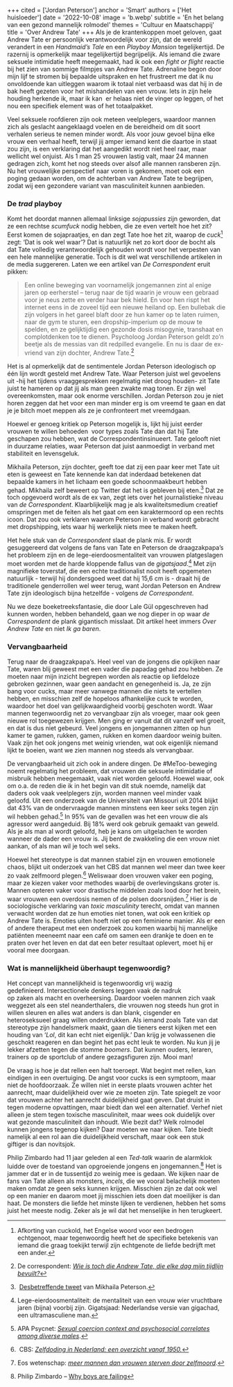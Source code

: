 +++
cited = ['Jordan Peterson']
anchor = 'Smart'
authors = ['Het huisloeder']
date = '2022-10-08'
image = 'b.webp'
subtitle = 'En het belang van een gezond mannelijk rolmodel'
themes = 'Cultuur en Maatschappij'
title = 'Over Andrew Tate'
+++
Als je de krantenkoppen moet geloven, gaat Andrew Tate er persoonlijk verantwoordelijk voor zijn, dat de wereld verandert in een *Handmaid’s Tale* en een *Playboy Mansion* tegelijkertijd. De razernij is opmerkelijk maar tegelijkertijd begrijpelijk. Als iemand die zware seksuele intimidatie heeft meegemaakt, had ik ook een *fight or flight* reactie bij het zien van sommige filmpjes van Andrew Tate. Adrenaline begon door mijn lijf te stromen bij bepaalde uitspraken en het frustreert me dat ik nu onvoldoende kan uitleggen waarom ik totaal niet verbaasd was dat hij in de bak heeft gezeten voor het mishandelen van een vrouw. Iets in zijn hele houding herkende ik, maar ik kan  er helaas niet de vinger op leggen, of het nou een specifiek element was of het totaalpakket. 

Veel seksuele roofdieren zijn ook meteen veelplegers, waardoor mannen zich als geslacht aangeklaagd voelen en de bereidheid om dit soort verhalen serieus te nemen minder wordt. Als voor jouw gevoel bijna elke vrouw een verhaal heeft, terwijl jij amper iemand kent die daartoe in staat zou zijn, is een verklaring dat het aangedikt wordt niet heel raar, maar wellicht wel onjuist. Als 1 man 25 vrouwen lastig valt, maar 24 mannen gedragen zich, komt het nog steeds over alsof alle mannen ransberen zijn. Nu het vrouwelijke perspectief naar voren is gekomen, moet ook een poging gedaan worden, om de achterban van Andrew Tate te begrijpen, zodat wij een gezondere variant van masculiniteit kunnen aanbieden.

### De *trad* playboy

Komt het doordat mannen allemaal linksige *sojapussies* zijn geworden, dat ze een rechtse *scumfuck* nodig hebben, die ze even vertelt hoe het zit? Eerst komen de sojapraatjes, en dan zegt Tate hoe het zit, waarop de *cuck*[^1] zegt: ‘Dat is ook wel waar’? Dat is natuurlijk net zo kort door de bocht als dat Tate volledig verantwoordelijk gehouden wordt voor het verpesten van een hele mannelijke generatie. Toch is dit wel wat verschillende artikelen in de media suggereren. Laten we een artikel van *De Correspondent* eruit pikken:

> Een online beweging van voornamelijk jongemannen zint al enige jaren op eerherstel – terug naar de tijd waarin je vrouw een gebraad voor je neus zette en verder haar bek hield. En voor hen rispt het internet eens in de zoveel tijd een nieuwe heiland op. Een bullebak die zijn volgers in het gareel blaft door ze hun kamer op te laten ruimen, naar de gym te sturen, een dropship-imperium op de mouw te spelden, en ze gelijktijdig een gezonde dosis misogynie, transhaat en complotdenken toe te dienen. Psycholoog Jordan Peterson geldt zo’n beetje als de messias van dit redpilled evangelie. En nu is daar de ex-vriend van zijn dochter, Andrew Tate.[^2]

Het is al opmerkelijk dat de sentimentele Jordan Peterson ideologisch op één lijn wordt gesteld met Andrew Tate. Waar Peterson juist wel gevoelens uit -hij het tijdens vraaggesprekken regelmatig niet droog houden- zit Tate juist te hameren op dat jij als man geen zwakte mag tonen. Er zijn wel overeenkomsten, maar ook enorme verschillen. Jordan Peterson zou je niet horen zeggen dat het voor een man minder erg is om vreemd te gaan en dat je je bitch moet meppen als ze je confronteert met vreemdgaan. 

Hoewel er genoeg kritiek op Peterson mogelijk is, lijkt hij juist eerder vrouwen te willen behoeden  voor types zoals Tate dan dat hij Tate geschapen zou hebben, wat de Correspondentinsinueert. Tate gelooft niet in duurzame relaties, waar Peterson dat juist aanmoedigt in verband met stabiliteit en levensgeluk. 

Mikhaila Peterson, zijn dochter, geeft toe dat zij een paar keer met Tate uit eten is geweest en Tate kennende kan dat inderdaad betekenen dat bepaalde kamers in het lichaam een goede schoonmaakbeurt hebben gehad. Mikhaila zelf beweert op Twitter dat het is gebleven bij eten.[^3] Dat ze toch opgevoerd wordt als de ex van, zegt iets over het journalistieke niveau van *de Correspondent*. Klaarblijkelijk mag je als kwaliteitsmedium creatief omspringen met de feiten als het gaat om een karaktermoord op een rechts icoon. Dat zou ook verklaren waarom Peterson in verband wordt gebracht met dropshipping, iets waar hij werkelijk niets mee te maken heeft.

Het hele stuk van *de Correspondent* slaat de plank mis. Er wordt gesuggereerd dat volgens de fans van Tate en Peterson de draagzakpapa’s het probleem zijn en de lege-eierdoosmentaliteit van vrouwen platgeslagen moet worden met de harde kloppende fallus van de *gigatsjaad*.[^4] Met zijn magnifieke toverstaf, die een echte traditionalist nooit heeft opgemeten natuurlijk - terwijl hij dondersgoed weet dat hij 15,6 cm is - draait hij de traditionele genderrollen wel weer terug, want Jordan Peterson en Andrew Tate zijn ideologisch bijna hetzelfde - volgens *de Correspondent*. 

Nu we deze boeketreeksfantasie, die door Lale Gül opgeschreven had kunnen worden, hebben behandeld, gaan we nog dieper in op waar *de Correspondent* de plank gigantisch misslaat. Dit artikel heet immers *Over Andrew Tate* en niet *Ik ga baren*.

### Vervangbaarheid

Terug naar de draagzakpapa’s. Heel veel van de jongens die opkijken naar Tate, waren blij geweest met een vader die papadag gehad zou hebben. Ze moeten naar mijn inzicht begrepen worden als reactie op liefdeloze gebroken gezinnen, waar geen aandacht en genegenheid is. Ja, ze zijn bang voor cucks, maar meer vanwege mannen die niets te vertellen hebben, en misschien zelf de hopeloos afhankelijke cuck te worden, waardoor het doel van gelijkwaardigheid voorbij geschoten wordt. Waar mannen tegenwoordig net zo vervangbaar zijn als vroeger, maar ook geen nieuwe rol toegewezen krijgen. Men ging er vanuit dat dit vanzelf wel groeit, en dat is dus niet gebeurd. Veel jongens en jongemannen zitten op hun kamer te gamen, rukken, gamen, rukken en komen daardoor weinig buiten. Vaak zijn het ook jongens met weinig vrienden, wat ook eigenlijk niemand lijkt te boeien, want we zien mannen nog steeds als vervangbaar.

De vervangbaarheid uit zich ook in andere dingen. De #MeToo-beweging noemt regelmatig het probleem, dat vrouwen die seksuele intimidatie of misbruik hebben meegemaakt, vaak niet worden geloofd. Hoewel waar, ook om o.a. de reden die ik in het begin van dit stuk noemde, namelijk dat daders ook vaak veelplegers zijn, worden mannen veel minder vaak geloofd. Uit een onderzoek van de Universiteit van Missouri uit 2014 blijkt dat 43% van de ondervraagde mannen minstens een keer seks tegen zijn wil hebben gehad.[^5] In 95% van de gevallen was het een vrouw die als agressor werd aangeduid. Bij 18% werd ook gebruik gemaakt van geweld. Als je als man al wordt geloofd, heb je kans om uitgelachen te worden wanneer de dader een vrouw is. Jij bent de zwakkeling die een vrouw niet aankan, of als man wil je toch wel seks.

Hoewel het stereotype is dat mannen stabiel zijn en vrouwen emotionele chaos, blijkt uit onderzoek van het CBS dat mannen wel meer dan twee keer zo vaak zelfmoord plegen.[^6] Weliswaar doen vrouwen vaker een poging, maar ze kiezen vaker voor methodes waarbij de overlevingskans groter is. Mannen opteren vaker voor drastische middelen zoals lood door het brein, waar vrouwen een overdosis nemen of de polsen doorsnijden.[^7] Hier is de sociologische verklaring van *toxic masculinity* terecht, omdat van mannen verwacht worden dat ze hun emoties niet tonen, wat ook een kritiek op Andrew Tate is. Emoties uiten hoeft niet op een feminiene manier. Als er een of andere therapeut met een onderzoek zou komen waarbij hij mannelijke patiënten meeneemt naar een café om samen een drankje te doen en te praten over het leven en dat dat een beter resultaat oplevert, moet hij er vooral mee doorgaan.

### Wat is mannelijkheid überhaupt tegenwoordig?

Het concept van mannelijkheid is tegenwoordig vrij wazig gedefinieerd. Intersectionele denkers leggen vaak de nadruk op zaken als macht en overheersing. Daardoor voelen mannen zich vaak weggezet als een stel neanderthalers, die vrouwen nog steeds hun grot in willen sleuren en alles wat anders is dan blank, cisgender en heteroseksueel graag willen onderdrukken. Als iemand zoals Tate van dat stereotype zijn handelsmerk maakt, gaan die tieners eerst kijken met een houding van ‘*Lol*, dit kan echt niet eigenlijk.’ Dan krijg je volwassenen die geschokt reageren en dan begint het pas echt leuk te worden. Nu kun jij je lekker afzetten tegen die stomme *boomers*. Dat kunnen ouders, leraren, trainers op de sportclub of andere gezagsfiguren zijn. Mooi man!

De vraag is hoe je dat rellen een halt toeroept. Wat begint met rellen, kan eindigen in een overtuiging. De angst voor cucks is een symptoom, maar niet de hoofdoorzaak. Ze willen niet in eerste plaats vrouwen achter het aanrecht, maar duidelijkheid over wie ze moeten zijn. Tate spiegelt ze voor dat vrouwen achter het aanrecht duidelijkheid gaat geven. Dat druist in tegen moderne opvattingen, maar biedt dan wel een alternatief. Verhef niet alleen je stem tegen toxische masculiniteit, maar wees ook duidelijk over wat gezonde masculiniteit dan inhoudt. Wie bezit dat? Welk rolmodel kunnen jongens tegenop kijken? Daar moeten we naar kijken. Tate biedt namelijk al een rol aan die duidelijkheid verschaft, maar ook een stuk giftiger is dan novitsjok.

Philip Zimbardo had 11 jaar geleden al een *Ted-talk* waarin de alarmklok luidde over de toestand van opgroeiende jongens en jongemannen.[^8] Het is jammer dat er in de tussentijd zo weinig mee is gedaan. We kijken naar de fans van Tate alleen als monsters, *incels*, die we vooral belachelijk moeten maken omdat ze geen seks kunnen krijgen. Misschien zijn ze dat ook wel op een manier en daarom moet jij misschien iets doen dat moeilijker is dan haat. De monsters die liefde het minste lijken te verdienen, hebben het soms juist het meeste nodig. Zeker als je wil dat het menselijke in hen terugkeert. 

[^1]: Afkorting van cuckold, het Engelse woord voor een bedrogen echtgenoot, maar tegenwoordig heeft het de specifieke betekenis van iemand die graag toekijkt terwijl zijn echtgenote de liefde bedrijft met een ander.
[^2]: De correspondent: *[Wie is toch die Andrew Tate, die elke dag mijn tijdlijn bevuilt?](https://decorrespondent.nl/13630/wie-is-toch-die-andrew-tate-die-elke-dag-mijn-sociale-media-bevuilt/20910852696030-b536910a)*
[^3]: [Desbetreffende tweet](https://twitter.com/mikhailafuller/status/1294314790421237761?s=21) van Mikhaila Peterson.
[^4]: Lege-eierdoosmentaliteit: de mentaliteit van een vrouw wier vruchtbare jaren (bijna) voorbij zijn. Gigatsjaad: Nederlandse versie van gigachad, een ultramasculiene man.
[^5]: APA Psycnet: *[Sexual coercion context and psychosocial correlates among diverse males](https://psycnet.apa.org/record/2014-09544-001)*.
[^6]: CBS: *[Zelfdoding in Nederland: een overzicht vanaf 1950.](https://www.cbs.nl/nl-nl/longread/statistische-trends/2021/zelfdoding-in-nederland-een-overzicht-vanaf-1950/2-resultaten)*
[^7]: Eos wetenschap: *[meer mannen dan vrouwen sterven door zelfmoord](https://www.eoswetenschap.eu/psyche-brein/meer-mannen-dan-vrouwen-sterven-door-zelfmoord)*.
[^8]: Philip Zimbardo – [Why boys are failing](https://youtu.be/sgAu1i6aChs)

